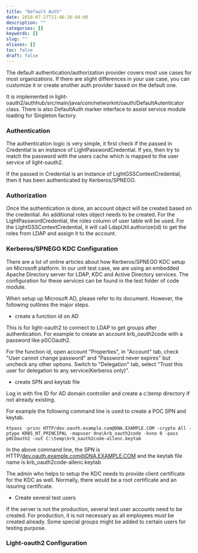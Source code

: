 ```yaml
---
title: "Default Auth"
date: 2018-07-27T11:46:26-04:00
description: ""
categories: []
keywords: []
slug: ""
aliases: []
toc: false
draft: false
---
```


The default authentication/authorization provider covers most use cases for most organizations. If there are slight differences in your use case, you can customize it or create another auth provider based on the default one.  

It is implemented in light-oauth2/authhub/src/main/java/com/networknt/oauth/DefaultAutenticator class. There is also DefaultAuth marker interface to assist service module loading for Singleton factory. 


### Authentication

The authentication logic is very simple, it first check if the passed in Credential is an instance of LightPasswordCredential. If yes, then try to match the password with the users cache which is mapped to the user service of light-oauth2. 

If the passed in Credential is an instance of LightGSSContextCredential, then it has been authenticated by Kerberos/SPNEGO. 

### Authorization

Once the authentication is done, an account object will be created based on the credential. An additional roles object needs to be created. For the LightPasswordCredential, the roles column of user table will be used. For the LightGSSContextCredential, it will call LdapUtil.authorize(id) to get the roles from LDAP and assign it to the account. 


### Kerberos/SPNEGO KDC Configuration

There are a lot of online articles about how Kerberos/SPNEGO KDC setup on Microsoft platform. In our unit test case, we are using an embedded Apache Directory server for LDAP, KDC and Active Directory services. The configuration for these services can be found in the test folder of code module. 

When setup up Microsoft AD, please refer to its document. However, the following outlines the major steps. 

- create a function id on AD 

This is for light-oauth2 to connect to LDAP to get groups after authentication. For example to create an account krb_oauth2code with a password like p0COauth2.

For the function id, open account "Properties", in "Account" tab, check "User cannot change password" and "Password never expires" but uncheck any other options. Switch to "Delegation" tab, select "Trust this user for delegation to any service(Kerberos only)". 

- create SPN and keytab file

Log in with fire ID for AD domain controller and create a c:\temp directory if not already existing. 

For example the following command line is used to create a POC SPN and keytab. 
```
ktpass -princ HTTP/dev.oauth.example.com@DNA.EXAMPLE.COM -crypto All -ptype KRB5_NT_PRINCIPAL -mapuser dna\krb_oauth2code -kvno 0 -pass p0COauth2 -out C:\temp\krb_oauth2code-allenc.keytab
```

In the above command line, the SPN is HTTP/dev.oauth.example.com@DNA.EXAMPLE.COM and the keytab file name is krb_oauth2code-allenc.keytab

The admin who helps to setup the KDC needs to provide client certificate for the KDC as well. Normally, there would be a root certificate and an issuring certificate. 

- Create several test users

If the server is not the production, several test user accounts need to be created. For production, it is not necessary as all employees must be created already. Some special groups might be added to certain users for testing purpose. 

### Light-oauth2 Configuration




